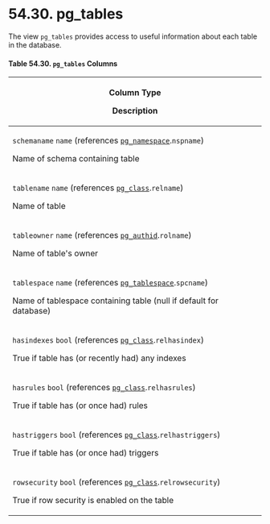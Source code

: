 # 54.30. pg\_tables

The view `pg_tables` provides access to useful information about each table in the database.

#### **Table 54.30. `pg_tables` Columns**

| <p>Column Type</p><p>Description</p>                                                                                                                                                                                                                                    |
| ----------------------------------------------------------------------------------------------------------------------------------------------------------------------------------------------------------------------------------------------------------------------- |
| <p><code>schemaname</code> <code>name</code> (references <a href="https://www.postgresql.org/docs/current/catalog-pg-namespace.html"><code>pg_namespace</code></a>.<code>nspname</code>)</p><p>Name of schema containing table</p>                                      |
| <p><code>tablename</code> <code>name</code> (references <a href="https://www.postgresql.org/docs/current/catalog-pg-class.html"><code>pg_class</code></a>.<code>relname</code>)</p><p>Name of table</p>                                                                 |
| <p><code>tableowner</code> <code>name</code> (references <a href="https://www.postgresql.org/docs/current/catalog-pg-authid.html"><code>pg_authid</code></a>.<code>rolname</code>)</p><p>Name of table's owner</p>                                                      |
| <p><code>tablespace</code> <code>name</code> (references <a href="https://www.postgresql.org/docs/current/catalog-pg-tablespace.html"><code>pg_tablespace</code></a>.<code>spcname</code>)</p><p>Name of tablespace containing table (null if default for database)</p> |
| <p><code>hasindexes</code> <code>bool</code> (references <a href="https://www.postgresql.org/docs/current/catalog-pg-class.html"><code>pg_class</code></a>.<code>relhasindex</code>)</p><p>True if table has (or recently had) any indexes</p>                          |
| <p><code>hasrules</code> <code>bool</code> (references <a href="https://www.postgresql.org/docs/current/catalog-pg-class.html"><code>pg_class</code></a>.<code>relhasrules</code>)</p><p>True if table has (or once had) rules</p>                                      |
| <p><code>hastriggers</code> <code>bool</code> (references <a href="https://www.postgresql.org/docs/current/catalog-pg-class.html"><code>pg_class</code></a>.<code>relhastriggers</code>)</p><p>True if table has (or once had) triggers</p>                             |
| <p><code>rowsecurity</code> <code>bool</code> (references <a href="https://www.postgresql.org/docs/current/catalog-pg-class.html"><code>pg_class</code></a>.<code>relrowsecurity</code>)</p><p>True if row security is enabled on the table</p>                         |
